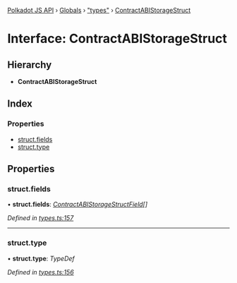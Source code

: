 [Polkadot JS API](../README.md) › [Globals](../globals.md) › ["types"](../modules/_types_.md) › [ContractABIStorageStruct](_types_.contractabistoragestruct.md)

# Interface: ContractABIStorageStruct

## Hierarchy

* **ContractABIStorageStruct**

## Index

### Properties

* [struct.fields](_types_.contractabistoragestruct.md#struct.fields)
* [struct.type](_types_.contractabistoragestruct.md#struct.type)

## Properties

###  struct.fields

• **struct.fields**: *[ContractABIStorageStructField](_types_.contractabistoragestructfield.md)[]*

*Defined in [types.ts:157](https://github.com/polkadot-js/api/blob/e27b35cd9f/packages/api-contract/src/types.ts#L157)*

___

###  struct.type

• **struct.type**: *TypeDef*

*Defined in [types.ts:156](https://github.com/polkadot-js/api/blob/e27b35cd9f/packages/api-contract/src/types.ts#L156)*
